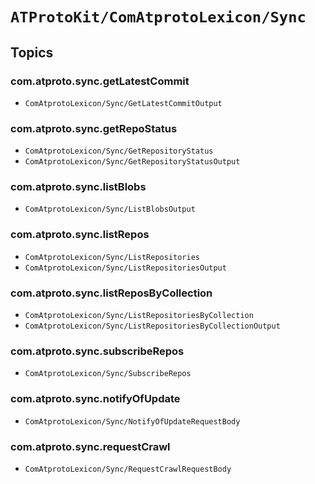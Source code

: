 # ``ATProtoKit/ComAtprotoLexicon/Sync``

## Topics

### com.atproto.sync.getLatestCommit

- ``ComAtprotoLexicon/Sync/GetLatestCommitOutput``

### com.atproto.sync.getRepoStatus

- ``ComAtprotoLexicon/Sync/GetRepositoryStatus``
- ``ComAtprotoLexicon/Sync/GetRepositoryStatusOutput``

### com.atproto.sync.listBlobs

- ``ComAtprotoLexicon/Sync/ListBlobsOutput``

### com.atproto.sync.listRepos

- ``ComAtprotoLexicon/Sync/ListRepositories``
- ``ComAtprotoLexicon/Sync/ListRepositoriesOutput``

### com.atproto.sync.listReposByCollection

- ``ComAtprotoLexicon/Sync/ListRepositoriesByCollection``
- ``ComAtprotoLexicon/Sync/ListRepositoriesByCollectionOutput``

### com.atproto.sync.subscribeRepos

- ``ComAtprotoLexicon/Sync/SubscribeRepos``

### com.atproto.sync.notifyOfUpdate

- ``ComAtprotoLexicon/Sync/NotifyOfUpdateRequestBody``

### com.atproto.sync.requestCrawl

- ``ComAtprotoLexicon/Sync/RequestCrawlRequestBody``
